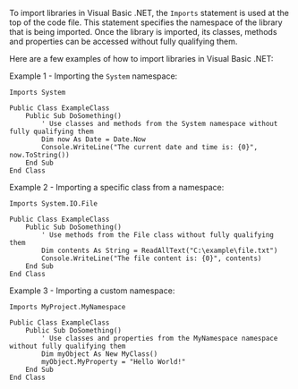 To import libraries in Visual Basic .NET, the `Imports` statement is used at the top of the code file. This statement specifies the namespace of the library that is being imported. Once the library is imported, its classes, methods and properties can be accessed without fully qualifying them.

Here are a few examples of how to import libraries in Visual Basic .NET:

Example 1 - Importing the `System` namespace:
```vb.net
Imports System

Public Class ExampleClass
    Public Sub DoSomething()
        ' Use classes and methods from the System namespace without fully qualifying them
        Dim now As Date = Date.Now
        Console.WriteLine("The current date and time is: {0}", now.ToString())
    End Sub
End Class
```

Example 2 - Importing a specific class from a namespace:
```vb.net
Imports System.IO.File

Public Class ExampleClass
    Public Sub DoSomething()
        ' Use methods from the File class without fully qualifying them
        Dim contents As String = ReadAllText("C:\example\file.txt")
        Console.WriteLine("The file content is: {0}", contents)
    End Sub
End Class
```

Example 3 - Importing a custom namespace:
```vb.net
Imports MyProject.MyNamespace

Public Class ExampleClass
    Public Sub DoSomething()
        ' Use classes and properties from the MyNamespace namespace without fully qualifying them
        Dim myObject As New MyClass()
        myObject.MyProperty = "Hello World!"
    End Sub
End Class
```